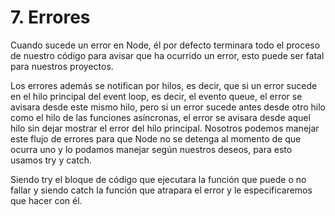 # 7. Errores

Cuando sucede un error en Node, él por defecto terminara todo el proceso de nuestro código para avisar que ha ocurrido un error, esto puede ser fatal para nuestros proyectos.

Los errores además se notifican por hilos, es decir, que si un error sucede en el hilo principal del event loop, es decir, el evento queue, el error se avisara desde este mismo hilo, pero si un error sucede antes desde otro hilo como el hilo de las funciones asíncronas, el error se avisara desde aquel hilo sin dejar mostrar el error del hilo principal. Nosotros podemos manejar este flujo de errores para que Node no se detenga al momento de que ocurra uno y lo podamos manejar según nuestros deseos, para esto usamos try y catch.

Siendo try el bloque de código que ejecutara la función que puede o no fallar y siendo catch la función que atrapara el error y le especificaremos que hacer con él.
